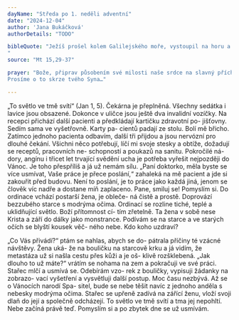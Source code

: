 ```yaml
---
dayName: "Středa po 1. neděli adventní"
date: "2024-12-04"
author: 'Jana Bukáčková'
authorDetails: "TODO"

bibleQuote: "Ježíš prošel kolem Galilejského moře, vystoupil na horu a posadil se tam. Tu k němu přišly velké zástupy. Měly s sebou chromé, slepé, zmrzače- né, němé a mnoho jiných; položily mu je k no- hám a on je uzdravil. Když lidé viděli, že němí mluví, zmrzačení že jsou zdrávi, chromí že cho- dí a slepí vidí, žasli a velebili Boha Izraele. Ježíš si pak zavolal své učedníky a řekl: „Je mi líto zá- stupu, protože už tři dny jsou se mnou a nemají co jíst. A nechci je nechat odejít hladové, aby je cestou neopustily síly.“ Učedníci mu řekli: „Kde bychom tady v neobydleném kraji sehnali tolik chleba, abychom mohli dát dosyta najíst tak velkému zástupu?“ Ježíš se zeptal: „Kolik máte chlebů?“ Odpověděli: „Sedm a několik malých ryb.“ Rozkázal, aby se lid posadil na zem, vzal těch sedm chlebů a ty ryby, vzdal díky,  lámal  a dával učedníkům a učedníci lidem. Všichni se dosyta najedli a sesbíralo se ještě plných sedm košíků zbylých kousků (chleba).
"
source: "Mt 15,29-37"

prayer: "Bože, připrav působením své milosti naše srdce na slavný příchod svého Syna, abychom mohli mít účast na nebeské hostině a přijmout z Kristových rukou odměnu  věčného  života.
Prosíme o to skrze tvého Syna…"

---
```


„To světlo ve tmě svítí“ (Jan 1, 5).
Čekárna je přeplněná. Všechny sedátka i lavice jsou obsazené. Dokonce v uličce jsou ještě dva invalidní vozíčky. Na recepci přichází další pacienti a předkládají kartičku zdravotní po- jišťovny. Sedím sama ve vyšetřovně. Karty pa- cientů padají ze stolu. Bolí mě břicho. Zatímco jednoho pacienta  odbavím, další tři přijdou  a jsou nervózní pro dlouhé čekání.
Všichni něco potřebují,  líčí  mi  svoje  stesky a obtíže, dožadují se receptů, pracovních ne- schopností a poukazů na sanitu. Pokročilé ná- dory, angínu i třicet let trvající svědění ucha je potřeba vyřešit nejpozději do Vánoc. Je toho přespříliš a já už nemám sílu.
„Paní doktorko, měla byste se více usmívat, Vaše práce je přece poslání,“ zahaleká na mě pacient a jde si zakouřit před  budovu.  Není to poslání, je to práce jako každá jiná, jenom se člověk víc nadře a dostane míň zaplaceno. Pane, smiluj se! Pomyslím si.
Do ordinace vchází postarší žena, je obleče- ná čistě a prostě. Doprovází bezzubého starce s modrýma očima. Ordinací se rozline tiché, teplé a uklidňující světlo. Boží přítomnost cí- tím zřetelně. Ta žena v sobě nese Krista a září do dálky jako monstrance. Podívám se na starce a ve starých očích se blyští kousek věč- ného nebe. Kdo koho uzdraví?
 
„Co Vás přivádí?“ ptám se nahlas, abych se do- pátrala příčiny té vzácné návštěvy. Žena uká- že na bouličku na starcově krku a já vidím, že metastáza už si našla cestu přes kůži a je oš- klivě rozšklebená. „Jak dlouho to už máte?“ vrátím se nohama na zem a pokračuji ve své práci. Stařec mlčí a usmívá se. Odebírám vzo- rek z bouličky, vypisuji žádanky na zobrazo- vací vyšetření a vysvětluji další postup. Moc času nezbývá. Až se o Vánocích narodí Spa- sitel, bude se nebe těšit navíc z jednoho anděla s nebesky modrýma očima.
Stařec se upřeně zadívá na zářící ženu, vloží svoji dlaň do její a společně odcházejí.
To světlo ve tmě svítí a tma jej nepohltí. Nebe začíná právě teď. Pomyslím si a po zbytek dne se už usmívám.
